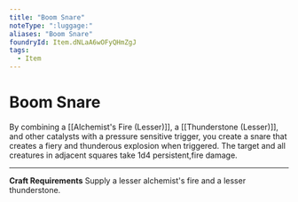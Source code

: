 ```yaml
---
title: "Boom Snare"
noteType: ":luggage:"
aliases: "Boom Snare"
foundryId: Item.dNLaA6wOFyQHmZgJ
tags:
  - Item
---
```


# Boom Snare

By combining a [[Alchemist's Fire (Lesser)]], a [[Thunderstone (Lesser)]], and other catalysts with a pressure sensitive trigger, you create a snare that creates a fiery and thunderous explosion when triggered. The target and all creatures in adjacent squares take 1d4 persistent,fire damage.

* * *

**Craft Requirements** Supply a lesser alchemist's fire and a lesser thunderstone.
